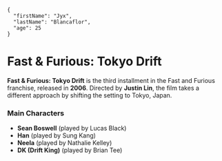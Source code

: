 ```
{
  "firstName": "Jyx",
  "lastName": "Blancaflor",
  "age": 25
}
```

# Fast & Furious: Tokyo Drift

**Fast & Furious: Tokyo Drift** is the third installment in the Fast and Furious franchise, released in **2006**. Directed by **Justin Lin**, the film takes a different approach by shifting the setting to Tokyo, Japan.

### Main Characters

- **Sean Boswell** (played by Lucas Black)
- **Han** (played by Sung Kang)
- **Neela** (played by Nathalie Kelley)
- **DK (Drift King)** (played by Brian Tee)

